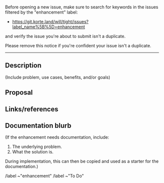 Before opening a new issue, make sure to search for keywords in the issues
filtered by the "enhancement" label:

- https://git.korte.land/will/tight/issues?label_name%5B%5D=enhancement

and verify the issue you're about to submit isn't a duplicate.

Please remove this notice if you're confident your issue isn't a duplicate.

------

## Description
(Include problem, use cases, benefits, and/or goals)

## Proposal

## Links/references

## Documentation blurb
(If the enhancement needs documentation, include:

1. The underlying problem.
2. What the solution is.

During implementation, this can then be copied and used as a starter for the documentation.)

/label ~"enhancement"
/label ~"To Do"
